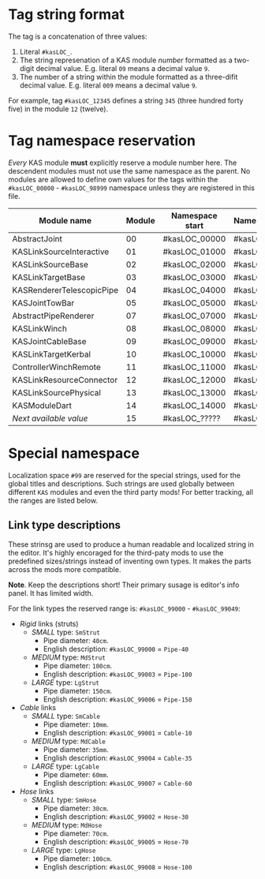 # Tag string format

The tag is a concatenation of three values:
1. Literal `#kasLOC_`.
2. The string represenation of a KAS module _number_ formatted as a two-digit decimal value. E.g. literal
   `09` means a decimal value `9`.
3. The number of a string within the module formatted as a three-difit decimal value. E.g. literal `009`
   means a decimal value `9`.

For example, tag `#kasLOC_12345` defines a string `345` (three hundred forty five) in the module `12` (twelve).

# Tag namespace reservation

_Every_ KAS module **must** explicitly reserve a module number here. The descendent modules must
not use the same namespace as the parent. No modules are allowed to define own values for the tags within the
`#kasLOC_00000` - `#kasLOC_98999` namespace unless they are registered in this file.

| Module name                    | Module | Namespace start | Namespace end |
| ------------------------------ | ------ | --------------- | ------------- |
| AbstractJoint                  | 00     | #kasLOC_00000   | #kasLOC_00999 |
| KASLinkSourceInteractive       | 01     | #kasLOC_01000   | #kasLOC_01999 |
| KASLinkSourceBase              | 02     | #kasLOC_02000   | #kasLOC_02999 |
| KASLinkTargetBase              | 03     | #kasLOC_03000   | #kasLOC_03999 |
| KASRendererTelescopicPipe      | 04     | #kasLOC_04000   | #kasLOC_04999 |
| KASJointTowBar                 | 05     | #kasLOC_05000   | #kasLOC_05999 |
| AbstractPipeRenderer           | 07     | #kasLOC_07000   | #kasLOC_07999 |
| KASLinkWinch                   | 08     | #kasLOC_08000   | #kasLOC_08999 |
| KASJointCableBase              | 09     | #kasLOC_09000   | #kasLOC_09999 |
| KASLinkTargetKerbal            | 10     | #kasLOC_10000   | #kasLOC_10999 |
| ControllerWinchRemote          | 11     | #kasLOC_11000   | #kasLOC_11999 |
| KASLinkResourceConnector       | 12     | #kasLOC_12000   | #kasLOC_12999 |
| KASLinkSourcePhysical          | 13     | #kasLOC_13000   | #kasLOC_13999 |
| KASModuleDart                  | 14     | #kasLOC_14000   | #kasLOC_14999 |
| _Next available value_         | 15     | #kasLOC_?????   | #kasLOC_????? |

# Special namespace

Localization space `#99` are reserved for the special strings, used for the global titles and descriptions. Such
strings are used globally between different `KAS` modules and even the third party mods! For better tracking,
all the ranges are listed below.

## Link type descriptions

These strinsg are used to produce a human readable and localized string in the editor. It's highly encoraged for
the third-paty mods to use the predefined sizes/strings instead of inventing own types. It makes the parts across
the mods more compatible.


__Note__. Keep the descriptions short! Their primary susage is editor's info panel. It has limited width.

For the link types the reserved range is: `#kasLOC_99000` - `#kasLOC_99049`:

* _Rigid_ links (struts)
  * _SMALL_ type: `SmStrut`
    * Pipe diameter: `40cm`.
    * English description: `#kasLOC_99000` = `Pipe-40`
  * _MEDIUM_ type: `MdStrut`
    * Pipe diameter: `100cm`.
    * English description: `#kasLOC_99003` = `Pipe-100`
  * _LARGE_ type: `LgStrut`
    * Pipe diameter: `150cm`.
    * English description: `#kasLOC_99006` = `Pipe-150`
* _Cable_ links
  * _SMALL_ type: `SmCable`
    * Pipe diameter: `10mm`.
    * English description: `#kasLOC_99001` = `Cable-10`
  * _MEDIUM_ type: `MdCable`
    * Pipe diameter: `35mm`.
    * English description: `#kasLOC_99004` = `Cable-35`
  * _LARGE_ type: `LgCable`
    * Pipe diameter: `60mm`.
    * English description: `#kasLOC_99007` = `Cable-60`
* _Hose_ links
  * _SMALL_ type: `SmHose`
    * Pipe diameter: `30cm`.
    * English description: `#kasLOC_99002` = `Hose-30`
  * _MEDIUM_ type: `MdHose`
    * Pipe diameter: `70cm`.
    * English description: `#kasLOC_99005` = `Hose-70`
  * _LARGE_ type: `LgHose`
    * Pipe diameter: `100cm`.
    * English description: `#kasLOC_99008` = `Hose-100`
